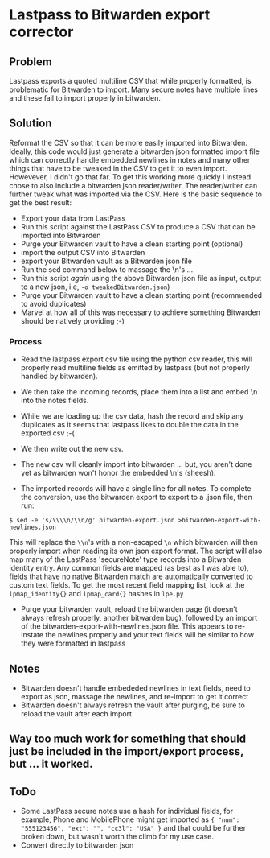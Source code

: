 

# Lastpass to Bitwarden export corrector

## Problem

Lastpass exports a quoted multiline CSV that while properly formatted, is problematic for Bitwarden to import.   Many secure notes have multiple lines and these fail to import properly in bitwarden.

## Solution

Reformat the CSV so that it can be more easily imported into Bitwarden. Ideally, this code would just generate a bitwarden json formatted import file which can correctly handle embedded newlines in notes and many other things that have to be tweaked in the CSV to get it to even import.  Howevever, I didn't go that far.  To get this working more quickly I instead chose to also include a bitwarden json reader/writer.   The reader/writer can further tweak what was imported via the CSV.  Here is the basic sequence to get the best result:

* Export your data from LastPass
* Run this script against the LastPass CSV to produce a CSV that can be imported into Bitwarden
* Purge your Bitwarden vault to have a clean starting point (optional)
* import the output CSV into Bitwarden
* export your Bitwarden vault as a Bitwarden json file
* Run the sed command below to massage the \\n's ...
* Run this script *again* using the above Bitwarden json file as input, output to a new json, i.e, `-o tweakedBitwarden.json`)
* Purge your Bitwarden vault to have a clean starting point (recommended to avoid duplicates)
* Marvel at how all of this was necessary to achieve something Bitwarden should be natively providing ;-)

### Process

- Read the lastpass export csv file using the python csv reader, this will properly read multiline fields as emitted by lastpass (but not properly handled by bitwarden).
- We then take the incoming records, place them into a list and embed \n into the notes fields.
- While we are loading up the csv data, hash the record and skip any duplicates as it seems that lastpass likes to double the data in the exported csv ;-(
- We then write out the new csv.

- The new csv will cleanly import into bitwarden ... but, you aren't done yet as bitwarden won't honor the embedded \n's (sheesh).
- The imported records will have a single line for all notes.  To complete the conversion, use the bitwarden export to export to a .json file, then run:

``
$ sed -e 's/\\\\n/\\n/g' bitwarden-export.json >bitwarden-export-with-newlines.json
``

This will replace the `\\n`'s with a non-escaped `\n` which bitwarden will then properly import when reading its own json export format.   The script will also map many of the LastPass 'secureNote' type records into a Bitwarden identity entry.  Any common fields are mapped (as best as I was able to), fields that have no native Bitwarden match are automatically converted to custom text fields.  To get the most recent field mapping list, look at the `lpmap_identity{}` and `lpmap_card{}` hashes in `lpe.py`

- Purge your bitwarden vault, reload the bitwarden page (it doesn't always refresh properly, another bitwarden bug), followed by an import of the bitwarden-export-with-newlines.json file.   This appears to re-instate the newlines properly and your text fields will be similar to how they were formatted in lastpass

## Notes

- Bitwarden doesn't handle embededed newlines in text fields, need to export as json, massage the newlines, and re-import to get it correct
- Bitwarden doesn't always refresh the vault after purging, be sure to reload the vault after each import

##  Way too much work for something that should just be included in the import/export process, but ... it worked.

## ToDo

* Some LastPass secure notes use a hash for individual fields, for example, Phone and MobilePhone might get imported as `{ "num": "555123456", "ext": "", "cc3l": "USA" }` and that could be further broken down, but wasn't worth the climb for my use case.
* Convert directly to bitwarden json
